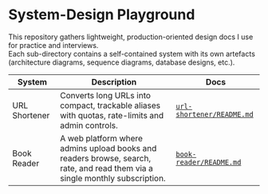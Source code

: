 # System-Design Playground

This repository gathers lightweight, production-oriented design docs I use for practice and interviews.  
Each sub-directory contains a self-contained system with its own artefacts (architecture diagrams, sequence diagrams, database designs, etc.).

| System | Description | Docs |
|--------|-------------|------|
| URL Shortener | Converts long URLs into compact, trackable aliases with quotas, rate-limits and admin controls. | [`url-shortener/README.md`](url-shortener/README.md) |
| Book Reader| A web platform where admins upload books and readers browse, search, rate, and read them via a single monthly subscription. | [`book-reader/README.md`](book-reader/README.md) |

